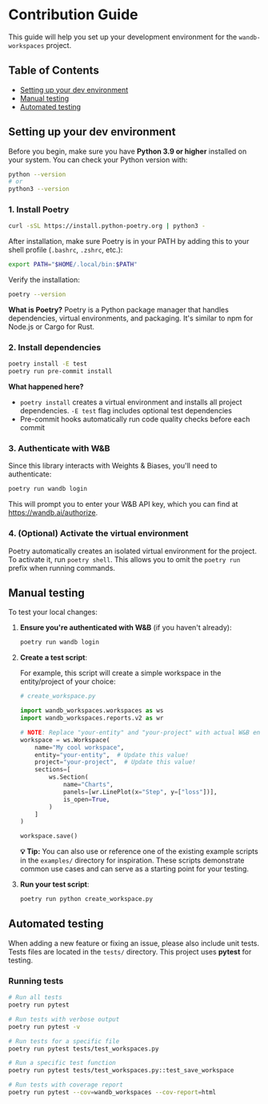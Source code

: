 # Contribution Guide

This guide will help you set up your development environment for the `wandb-workspaces` project.

## Table of Contents

- [Setting up your dev environment](#setting-up-your-dev-environment)
- [Manual testing](#manual-testing)
- [Automated testing](#automated-testing)

## Setting up your dev environment

Before you begin, make sure you have **Python 3.9 or higher** installed on your system. You can check your Python version with:

```bash
python --version
# or
python3 --version
```

### 1. Install Poetry

```bash
curl -sSL https://install.python-poetry.org | python3 -
```

After installation, make sure Poetry is in your PATH by adding this to your shell profile (`.bashrc`, `.zshrc`, etc.):

```bash
export PATH="$HOME/.local/bin:$PATH"
```

Verify the installation:

```bash
poetry --version
```

**What is Poetry?** Poetry is a Python package manager that handles dependencies, virtual environments, and packaging. It's similar to npm for Node.js or Cargo for Rust.

### 2. Install dependencies

```bash
poetry install -E test
poetry run pre-commit install
```

**What happened here?**

- `poetry install` creates a virtual environment and installs all project dependencies. `-E test` flag includes optional test dependencies
- Pre-commit hooks automatically run code quality checks before each commit

### 3. Authenticate with W&B

Since this library interacts with Weights & Biases, you'll need to authenticate:

```bash
poetry run wandb login
```

This will prompt you to enter your W&B API key, which you can find at https://wandb.ai/authorize.

### 4. (Optional) Activate the virtual environment

Poetry automatically creates an isolated virtual environment for the project. To activate it, run `poetry shell`. This allows you to omit the `poetry run` prefix when running commands.

## Manual testing

To test your local changes:

1. **Ensure you're authenticated with W&B** (if you haven't already):

   ```bash
   poetry run wandb login
   ```

2. **Create a test script**:

   For example, this script will create a simple workspace in the entity/project of your choice:

   ```python
   # create_workspace.py

   import wandb_workspaces.workspaces as ws
   import wandb_workspaces.reports.v2 as wr

   # NOTE: Replace "your-entity" and "your-project" with actual W&B entity and project names
   workspace = ws.Workspace(
       name="My cool workspace",
       entity="your-entity",  # Update this value!
       project="your-project",  # Update this value!
       sections=[
           ws.Section(
               name="Charts",
               panels=[wr.LinePlot(x="Step", y=["loss"])],
               is_open=True,
           )
       ]
   )

   workspace.save()
   ```

   **💡 Tip:** You can also use or reference one of the existing example scripts in the `examples/` directory for inspiration. These scripts demonstrate common use cases and can serve as a starting point for your testing.

3. **Run your test script**:

   ```bash
   poetry run python create_workspace.py
   ```

## Automated testing

When adding a new feature or fixing an issue, please also include unit tests. Tests files are located in the `tests/` directory. This project uses **pytest** for testing.

### Running tests

```bash
# Run all tests
poetry run pytest

# Run tests with verbose output
poetry run pytest -v

# Run tests for a specific file
poetry run pytest tests/test_workspaces.py

# Run a specific test function
poetry run pytest tests/test_workspaces.py::test_save_workspace

# Run tests with coverage report
poetry run pytest --cov=wandb_workspaces --cov-report=html
```
